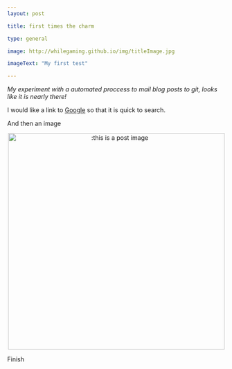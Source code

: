 ```yaml
---
layout: post

title: first times the charm

type: general

image: http://whilegaming.github.io/img/titleImage.jpg

imageText: "My first test"

---
```

*My experiment with a automated proccess to mail blog posts to git, looks like it is nearly there!*


I would like a link to [Google](www.google.com) so that it is quick to search.

And then an image

<p align="center">
<a href="http://whilegaming.github.io/img/postImage.jpg"><img src="http://whilegaming.github.io/img/postImage.jpg" alt=":this is a post image" width="500"></a>
</p>

Finish
